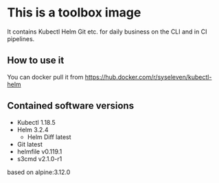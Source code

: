 # This is a toolbox image

It contains Kubectl Helm Git etc. for daily business on the CLI and in CI
pipelines.

## How to use it

You can docker pull it from <https://hub.docker.com/r/syseleven/kubectl-helm>

## Contained software versions

* Kubectl 1.18.5
* Helm 3.2.4
  * Helm Diff latest
* Git latest
* helmfile v0.119.1
* s3cmd v2.1.0-r1

based on alpine:3.12.0
